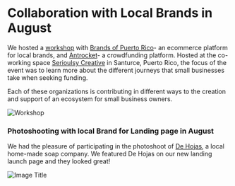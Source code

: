 # Collaboration with Local Brands in August

We hosted a [workshop](http://coquicoders.org/the-business-journeys/) with [Brands of Puerto Rico](http://brandsofpuertorico.com/)- an ecommerce platform for local brands, and [Antrocket](http://www.antrocket.com/es)- a crowdfunding platform. Hosted at the co-working space [Serioulsy Creative](http://seriouslycreative.com/) in Santurce, Puerto Rico, the focus of the event was to learn more about the different journeys that small businesses take when seeking funding.

Each of these organizations is contributing in different ways to the creation and support of an ecosystem for small business owners.

![Workshop](http://cl.ly/X8a5/IMG_0268.jpg)

### Photoshooting with local Brand for Landing page in August

We had the pleasure of participating in the photoshoot of [De Hojas](http://brandsofpuertorico.com/t/categories/health-beauty/de-hojas), a local home-made soap company. We featured De Hojas on our new landing launch page and they looked great!

![Image Title](http://cl.ly/X8Dk/IMG_0247.jpg)
